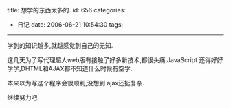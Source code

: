 title: 想学的东西太多的.
id: 656
categories:
  - 日记
date: 2006-06-21 10:54:30
tags:
---

学到的知识越多,就越感觉到自己的无知.

这几天为了写代理超人web版有接触了好多新技术,都很头痛,JavaScript 还得好好学学,DHTML和AJAX都不知道什么时候有空学.

本来以为写这个程序会很顺利,没想到 ajax还挺复杂.

继续努力吧
